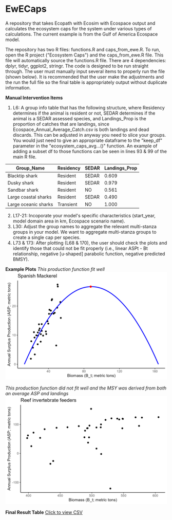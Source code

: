 # EwECaps
A repository that takes Ecopath with Ecosim with Ecospace output and calculates the ecosystem caps for the system under various types of calculations. The current example is from the Gulf of America Ecospace model.

The repository has two R files: functions.R and caps_from_ewe.R. To run, open the R project ("Ecosystem Caps") and the caps_from_ewe.R file. This file will automatically source the functions.R file. There are 4 dependencies: dplyr, tidyr, ggplot2, stringr. The code is designed to be run straight through. The user must manually input several items to properly run the file (shown below). It is recommended that the user make the adjustments and the run the full file so the final table is appropriately output without duplicate information.


**Manual Intervention Items**
1) L6: A group info table that has the following structure, where Residency determines if the animal is resident or not, SEDAR determines if the animal is a SEDAR assessed species, and Landings_Prop is the proportion of catches that are landings, since Ecospace_Annual_Average_Catch.csv is both landings and dead discards. This can be adjusted in anyway you need to slice your groups. You would just need to give an appropriate dataframe to the "keep_df" parameter in the "ecosystem_caps_avg...()" function. An example of adding a subset df to those functions can be seen in lines 93 & 99 of the main R file.

| Group_Name             | Residency | SEDAR | Landings_Prop |
|------------------------|-----------|-------|----------------|
| Blacktip shark         | Resident  | SEDAR | 0.609          |
| Dusky shark            | Resident  | SEDAR | 0.979          |
| Sandbar shark          | Resident  | NO    | 0.561          |
| Large coastal sharks   | Resident  | SEDAR | 0.490          |
| Large oceanic sharks   | Transient | NO    | 1.000          |

2) L17-21: Incoporate your model's specific characteristics (start_year, model domain area in km, Ecospace scenario name).
3) L30: Adjust the group names to aggregate the relevant multi-stanza groups in your model. We want to aggregate multi-stanza groups to create a single cap per species.
4) L73 & 173: After plotting (L68 & 170), the user should check the plots and identify those that could not be fit properly (i.e., linear ASPt - Bt relationship, negative [u-shaped] parabolic function, negative predicted BMSY).


**Example Plots**
*This production function fit well*
![Good Plot](output/All%20Species%20with%20Bycatch/Spanish%20Mackerel.png)


*This production function did not fit well and the MSY was derived from both an average ASP and landings*
![Bad Plot](output/All%20Species%20with%20Bycatch/Reef%20invertebrate%20feeders.png)


**Final Result Table**
[Click to view CSV](https://github.com/mattwoodstock/EwECaps/blob/main/All%20Scenario%20Data.csv)
